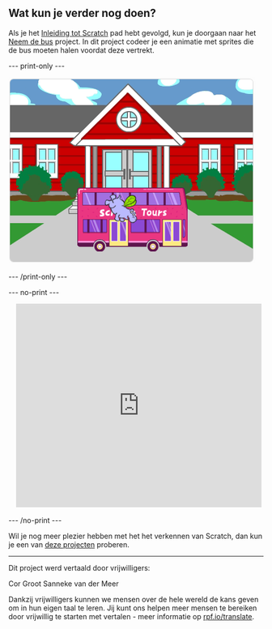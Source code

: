 ## Wat kun je verder nog doen?

Als je het [Inleiding tot Scratch](https://projects.raspberrypi.org/nl-NL/pathways/scratch-intro) pad hebt gevolgd, kun je doorgaan naar het [Neem de bus](https://projects.raspberrypi.org/nl-NL/projects/catch-the-bus) project. In dit project codeer je een animatie met sprites die de bus moeten halen voordat deze vertrekt.

--- print-only ---

![Het project 'Neem de bus'.](images/scratch-tour-bus.png)

--- /print-only ---

--- no-print ---

<div class="scratch-preview" style="margin-left: 15px;">
  <iframe allowtransparency="true" width="485" height="402" src="https://scratch.mit.edu/projects/embed/589764379/?autostart=false" frameborder="0"></iframe>
</div>

--- /no-print ---

Wil je nog meer plezier hebben met het het verkennen van Scratch, dan kun je een van [deze projecten](https://projects.raspberrypi.org/nl-NL/projects?software%5B%5D=scratch&curriculum%5B%5D=%201) proberen.


***

Dit project werd vertaald door vrijwilligers:

Cor Groot
Sanneke van der Meer

Dankzij vrijwilligers kunnen we mensen over de hele wereld de kans geven om in hun eigen taal te leren. Jij kunt ons helpen meer mensen te bereiken door vrijwillig te starten met vertalen - meer informatie op [rpf.io/translate](https://rpf.io/translate).